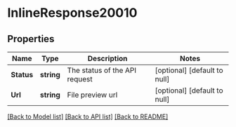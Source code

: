 # InlineResponse20010

## Properties
Name | Type | Description | Notes
------------ | ------------- | ------------- | -------------
**Status** | **string** | The status of the API request | [optional] [default to null]
**Url** | **string** | File preview url | [optional] [default to null]

[[Back to Model list]](../README.md#documentation-for-models) [[Back to API list]](../README.md#documentation-for-api-endpoints) [[Back to README]](../README.md)



